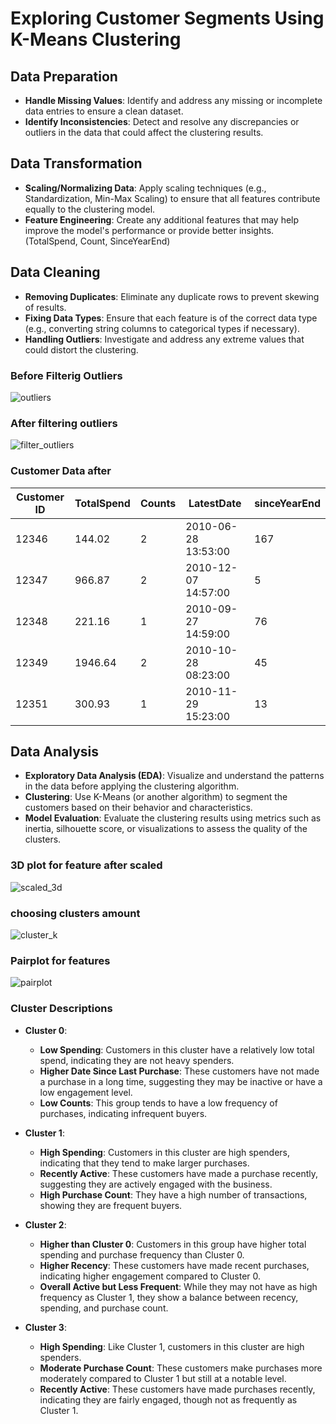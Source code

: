 # Exploring Customer Segments Using K-Means Clustering

## Data Preparation

- **Handle Missing Values**: Identify and address any missing or incomplete data entries to ensure a clean dataset.
- **Identify Inconsistencies**: Detect and resolve any discrepancies or outliers in the data that could affect the clustering results.

## Data Transformation

- **Scaling/Normalizing Data**: Apply scaling techniques (e.g., Standardization, Min-Max Scaling) to ensure that all features contribute equally to the clustering model.
- **Feature Engineering**: Create any additional features that may help improve the model's performance or provide better insights. (TotalSpend, Count, SinceYearEnd)

## Data Cleaning

- **Removing Duplicates**: Eliminate any duplicate rows to prevent skewing of results.
- **Fixing Data Types**: Ensure that each feature is of the correct data type (e.g., converting string columns to categorical types if necessary).
- **Handling Outliers**: Investigate and address any extreme values that could distort the clustering.

### Before Filterig Outliers
![outliers](image.png)

### After filtering outliers
![filter_outliers](image-1.png)

### Customer Data after 

| Customer ID | TotalSpend | Counts | LatestDate            | sinceYearEnd |
|-------------|------------|--------|-----------------------|--------------|
| 12346       | 144.02     | 2      | 2010-06-28 13:53:00   | 167          |
| 12347       | 966.87     | 2      | 2010-12-07 14:57:00   | 5            |
| 12348       | 221.16     | 1      | 2010-09-27 14:59:00   | 76           |
| 12349       | 1946.64    | 2      | 2010-10-28 08:23:00   | 45           |
| 12351       | 300.93     | 1      | 2010-11-29 15:23:00   | 13           |


## Data Analysis

- **Exploratory Data Analysis (EDA)**: Visualize and understand the patterns in the data before applying the clustering algorithm.
- **Clustering**: Use K-Means (or another algorithm) to segment the customers based on their behavior and characteristics.
- **Model Evaluation**: Evaluate the clustering results using metrics such as inertia, silhouette score, or visualizations to assess the quality of the clusters.


### 3D plot for feature after scaled

![scaled_3d](image-2.png)

### choosing clusters amount

![cluster_k](image-3.png)

### Pairplot for features

![pairplot](image-4.png)

### Cluster Descriptions

- **Cluster 0**: 
  - **Low Spending**: Customers in this cluster have a relatively low total spend, indicating they are not heavy spenders.
  - **Higher Date Since Last Purchase**: These customers have not made a purchase in a long time, suggesting they may be inactive or have a low engagement level.
  - **Low Counts**: This group tends to have a low frequency of purchases, indicating infrequent buyers.

- **Cluster 1**: 
  - **High Spending**: Customers in this cluster are high spenders, indicating that they tend to make larger purchases.
  - **Recently Active**: These customers have made a purchase recently, suggesting they are actively engaged with the business.
  - **High Purchase Count**: They have a high number of transactions, showing they are frequent buyers.

- **Cluster 2**: 
  - **Higher than Cluster 0**: Customers in this group have higher total spending and purchase frequency than Cluster 0.
  - **Higher Recency**: These customers have made recent purchases, indicating higher engagement compared to Cluster 0.
  - **Overall Active but Less Frequent**: While they may not have as high frequency as Cluster 1, they show a balance between recency, spending, and purchase count.

- **Cluster 3**: 
  - **High Spending**: Like Cluster 1, customers in this cluster are high spenders.
  - **Moderate Purchase Count**: These customers make purchases more moderately compared to Cluster 1 but still at a notable level.
  - **Recently Active**: These customers have made purchases recently, indicating they are fairly engaged, though not as frequently as Cluster 1.

